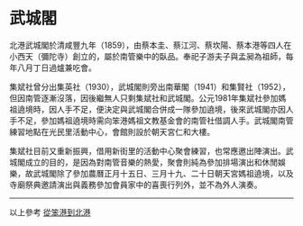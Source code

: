 # 武城閣

北港武城閣於清咸豐九年（1859），由蔡本圭、蔡江河、蔡坎陽、蔡本港等四人在小西天（彌陀寺）創立的，屬於南管樂中的臥品。奉祀子游夫子與孟昶為祖師，每年八月丁日過爐兼吃會。

集斌社曾分出集英社（1930），武城閣則旁出南華閣（1941）和集賢社（1952），但因南管逐漸沒落，因後繼無人只剩集斌社和武城閣。公元1981年集斌社參加媽祖遶境時，因人手不足，便決定與武城閣合併成一隊參加遶境，後來武城閣亦因人手不足，參加媽祖遶境時需向笨港媽祖文教基金會的南管社借調人手。武城閣南管練習地點在光民里活動中心，會館則設於朝天宮仁和大樓。

集斌社目前又重新振興，借用新街里的活動中心聚會練習，也常應邀出陣演出。武城閣成立的目的，是因為對南管音樂的熱愛，聚會則純為參加排場演出和休閒娛樂，故武城閣除了參加農曆正月十五日、三月十九、二十日朝天宮媽祖遶境，以及寺廟祭典邀請演出與義務參加會員家中的喜喪行列外，並不為外人演奏。

---

以上參考 [從笨港到北港](http://www.cuy.ylc.edu.tw/~cuy14/eBook/ch3-4.htm)
